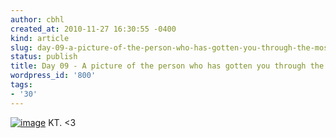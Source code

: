 ```yaml
---
author: cbhl
created_at: 2010-11-27 16:30:55 -0400
kind: article
slug: day-09-a-picture-of-the-person-who-has-gotten-you-through-the-most
status: publish
title: Day 09 - A picture of the person who has gotten you through the most
wordpress_id: '800'
tags:
- '30'
---
```


[![image](http://images.azuresky.ca/blog/wp-content/uploads/2010/11/wpid-IMG_20101126_171740-224x300.jpg "wpid-IMG_20101126_171740.jpg")](http://images.azuresky.ca/blog/wp-content/uploads/2010/11/wpid-IMG_20101126_171740.jpg)
KT. &lt;3
